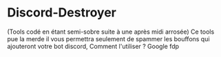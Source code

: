 # Discord-Destroyer
(Tools codé en étant semi-sobre suite à une après midi arrosée)
Ce tools pue la merde il vous permettra seulement de spammer les bouffons qui ajouteront votre bot discord,
Comment l'utiliser ? 
Google fdp
